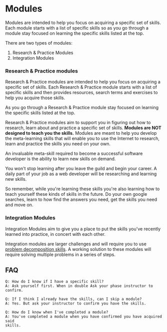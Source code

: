 # Modules

Modules are intended to help you focus on acquiring a specific set of skills.
Each module starts with a list of specific skills so as you go through a module
stay focused on learning the specific skills listed at the top.

There are two types of modules:

1. Research & Practice Modules
2. Integration Modules

### Research & Practice modules


Research & Practice modules are intended to help you focus on acquiring a
specific set of skills. Each Research & Practice module starts with a list of
specific skills and then provides resources, search terms and exercises to help
you acquire those skills.

As you go through a Research & Practice module stay focused on learning the
specific skills listed at the top.

Research & Practice modules aim to support you in figuring out how to research,
learn about and practice a specific set of skills. __Modules are NOT designed to
teach you the skills.__ Modules are meant to help you develop the meta-learning
skills that will enable you to use the Internet to research, learn and practice
the skills you need on your own.

An invaluable meta-skill required to become a successful software developer is
the ability to learn new skills on demand.

You won't stop learning after you leave the guild and begin your career. A daily
part of your job as a web developer will be researching and learning new skills.

So remember, while you're learning these skills you're also learning how to
teach yourself these kinds of skills in the future. Do your own google searches,
learn to how find the answers you need, get the skills you need and move on.


### Integration Modules

Integration Modules aim to give you a place to put the skills you've
recently learned into practice, in concert with each other.

Integration modules are larger challenges and will require you to use
[problem decomposition skills](./Problem-Decomposition/README.md). A working
solution to these modules will require solving multiple problems in a series of
steps.


## FAQ

```
Q: How do I know if I have a specific skill?
A: Ask yourself first. When in double Ask your phase instructor to confirm.
```

```
Q: If I think I already have the skills, can I skip a module?
A: Yes. But ask your instructor to confirm you have the skills.
```

```
Q: How do I know when I've completed a module?
A: You've completed a module when you have confirmed you have acquired said
skills.
```
